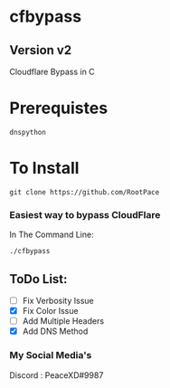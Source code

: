 # cfbypass 
Version v2
--
Cloudflare Bypass in C

# Prerequistes
```
dnspython
```
# To Install
```
git clone https://github.com/RootPace
```

### Easiest way to bypass CloudFlare
In The Command Line:
```
./cfbypass
```

## ToDo List:
- [ ] Fix Verbosity Issue
- [x] Fix Color Issue
- [ ] Add Multiple Headers
- [x] Add DNS Method

### My Social Media's 
Discord : PeaceXD#9987
